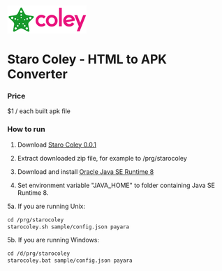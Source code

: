 ![StaroColey](https://github.com/starohub/starocoley/raw/master/resources/images/starocoley-64.png)

# Staro Coley - HTML to APK Converter

### Price

$1 / each built apk file

### How to run

1. Download [Staro Coley 0.0.1](https://starohub.nyc3.digitaloceanspaces.com/coley/0.0.1/starocoley-0.0.1.zip)

2. Extract downloaded zip file, for example to /prg/starocoley

3. Download and install [Oracle Java SE Runtime 8](https://www.oracle.com/java/technologies/javase-jre8-downloads.html)

4. Set environment variable "JAVA_HOME" to folder containing Java SE Runtime 8.

5a. If you are running Unix:
```
cd /prg/starocoley
starocoley.sh sample/config.json payara
```

5b. If you are running Windows:
```
cd /d/prg/starocoley
starocoley.bat sample/config.json payara
```

